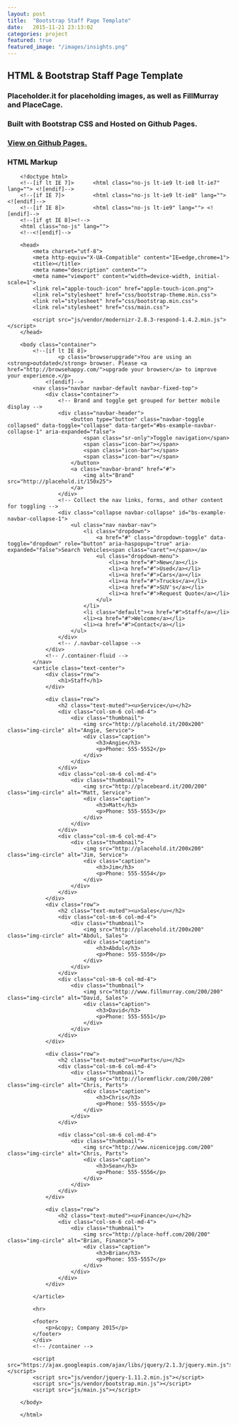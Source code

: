 ```yaml
---
layout: post
title:  "Bootstrap Staff Page Template"
date:   2015-11-21 23:13:02
categories: project
featured: true
featured_image: "/images/insights.png"
---
```


## HTML & Bootstrap Staff Page Template

### Placeholder.it for placeholding images, as well as FillMurray and PlaceCage.

### Built with Bootstrap CSS and Hosted on Github Pages.

### [View on Github Pages.](http://jaroot32.github.io/insights/)

### HTML Markup

		<!doctype html>
		<!--[if lt IE 7]>      <html class="no-js lt-ie9 lt-ie8 lt-ie7" lang=""> <![endif]-->
		<!--[if IE 7]>         <html class="no-js lt-ie9 lt-ie8" lang=""> <![endif]-->
		<!--[if IE 8]>         <html class="no-js lt-ie9" lang=""> <![endif]-->
		<!--[if gt IE 8]><!-->
		<html class="no-js" lang="">
		<!--<![endif]-->

		<head>
		    <meta charset="utf-8">
		    <meta http-equiv="X-UA-Compatible" content="IE=edge,chrome=1">
		    <title></title>
		    <meta name="description" content="">
		    <meta name="viewport" content="width=device-width, initial-scale=1">
		    <link rel="apple-touch-icon" href="apple-touch-icon.png">
		    <link rel="stylesheet" href="css/bootstrap-theme.min.css">
		    <link rel="stylesheet" href="css/bootstrap.min.css">
		    <link rel="stylesheet" href="css/main.css">

		    <script src="js/vendor/modernizr-2.8.3-respond-1.4.2.min.js"></script>
		</head>

		<body class="container">
		    <!--[if lt IE 8]>
		            <p class="browserupgrade">You are using an <strong>outdated</strong> browser. Please <a href="http://browsehappy.com/">upgrade your browser</a> to improve your experience.</p>
		        <![endif]-->
		    <nav class="navbar navbar-default navbar-fixed-top">
		        <div class="container">
		            <!-- Brand and toggle get grouped for better mobile display -->
		            <div class="navbar-header">
		                <button type="button" class="navbar-toggle collapsed" data-toggle="collapse" data-target="#bs-example-navbar-collapse-1" aria-expanded="false">
		                    <span class="sr-only">Toggle navigation</span>
		                    <span class="icon-bar"></span>
		                    <span class="icon-bar"></span>
		                    <span class="icon-bar"></span>
		                </button>
		                <a class="navbar-brand" href="#">
		                    <img alt="Brand" src="http://placehold.it/150x25">
		                </a>
		            </div>
		            <!-- Collect the nav links, forms, and other content for toggling -->
		            <div class="collapse navbar-collapse" id="bs-example-navbar-collapse-1">
		                <ul class="nav navbar-nav">
		                    <li class="dropdown">
		                        <a href="#" class="dropdown-toggle" data-toggle="dropdown" role="button" aria-haspopup="true" aria-expanded="false">Search Vehicles<span class="caret"></span></a>
		                        <ul class="dropdown-menu">
		                            <li><a href="#">New</a></li>
		                            <li><a href="#">Used</a></li>
		                            <li><a href="#">Cars</a></li>
		                            <li><a href="#">Trucks</a></li>
		                            <li><a href="#">SUV's</a></li>
		                            <li><a href="#">Request Quote</a></li>
		                        </ul>
		                    </li>
		                    <li class="default"><a href="#">Staff</a></li>
		                    <li><a href="#">Welcome</a></li>
		                    <li><a href="#">Contact</a></li>
		                </ul>
		            </div>
		            <!-- /.navbar-collapse -->
		        </div>
		        <!-- /.container-fluid -->
		    </nav>
		    <article class="text-center">
		        <div class="row">
		            <h1>Staff</h1>
		        </div>

		        <div class="row">
		            <h2 class="text-muted"><u>Service</u></h2>
		            <div class="col-sm-6 col-md-4">
		                <div class="thumbnail">
		                    <img src="http://placehold.it/200x200" class="img-circle" alt="Angie, Service">
		                    <div class="caption">
		                        <h3>Angie</h3>
		                        <p>Phone: 555-5552</p>
		                    </div>
		                </div>
		            </div>
		            <div class="col-sm-6 col-md-4">
		                <div class="thumbnail">
		                    <img src="http://placebeard.it/200/200" class="img-circle" alt="Matt, Service">
		                    <div class="caption">
		                        <h3>Matt</h3>
		                        <p>Phone: 555-5553</p>
		                    </div>
		                </div>
		            </div>
		            <div class="col-sm-6 col-md-4">
		                <div class="thumbnail">
		                    <img src="http://placehold.it/200x200" class="img-circle" alt="Jim, Service">
		                    <div class="caption">
		                        <h3>Jim</h3>
		                        <p>Phone: 555-5554</p>
		                    </div>
		                </div>
		            </div>
		        </div>
		        <div class="row">
		            <h2 class="text-muted"><u>Sales</u></h2>
		            <div class="col-sm-6 col-md-4">
		                <div class="thumbnail">
		                    <img src="http://placehold.it/200x200" class="img-circle" alt="Abdul, Sales">
		                    <div class="caption">
		                        <h3>Abdul</h3>
		                        <p>Phone: 555-5550</p>
		                    </div>
		                </div>
		            </div>
		            <div class="col-sm-6 col-md-4">
		                <div class="thumbnail">
		                    <img src="http://www.fillmurray.com/200/200" class="img-circle" alt="David, Sales">
		                    <div class="caption">
		                        <h3>David</h3>
		                        <p>Phone: 555-5551</p>
		                    </div>
		                </div>
		            </div>
		        </div>

		        <div class="row">
		            <h2 class="text-muted"><u>Parts</u></h2>
		            <div class="col-sm-6 col-md-4">
		                <div class="thumbnail">
		                    <img src="http://loremflickr.com/200/200" class="img-circle" alt="Chris, Parts">
		                    <div class="caption">
		                        <h3>Chris</h3>
		                        <p>Phone: 555-5555</p>
		                    </div>
		                </div>
		            </div>

		            <div class="col-sm-6 col-md-4">
		                <div class="thumbnail">
		                    <img src="http://www.nicenicejpg.com/200" class="img-circle" alt="Chris, Parts">
		                    <div class="caption">
		                        <h3>Sean</h3>
		                        <p>Phone: 555-5556</p>
		                    </div>
		                </div>
		            </div>
		        </div>

		        <div class="row">
		            <h2 class="text-muted"><u>Finance</u></h2>
		            <div class="col-sm-6 col-md-4">
		                <div class="thumbnail">
		                    <img src="http://place-hoff.com/200/200" class="img-circle" alt="Brian, Finance">
		                    <div class="caption">
		                        <h3>Brian</h3>
		                        <p>Phone: 555-5557</p>
		                    </div>
		                </div>
		            </div>
		        </div>

		    </article>

		    <hr>

		    <footer>
		        <p>&copy; Company 2015</p>
		    </footer>
		    </div>
		    <!-- /container -->

		    <script src="https://ajax.googleapis.com/ajax/libs/jquery/2.1.3/jquery.min.js"></script>
		    <script src="js/vendor/jquery-1.11.2.min.js"></script>
		    <script src="js/vendor/bootstrap.min.js"></script>
		    <script src="js/main.js"></script>

		</body>

		</html>